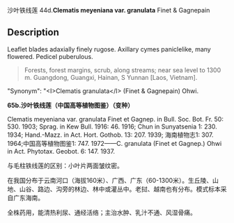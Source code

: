 沙叶铁线莲
44d.**Clematis meyeniana var. granulata** Finet & Gagnepain

## Description
Leaflet blades adaxially finely rugose. Axillary cymes paniclelike, many flowered. Pedicel puberulous.


> Forests, forest margins, scrub, along streams; near sea level to 1300 m. Guangdong, Guangxi, Hainan, S Yunnan [Laos, Vietnam].

  "Synonym": "&lt;I&gt;Clematis granulata&lt;/I&gt; (Finet &amp; Gagnepain) Ohwi.

**65b.沙叶铁线莲（中国高等植物图鉴）（变种）**

Clematis meyeniana var. granulata Finet et Gagnep. in Bull. Soc. Bot. Fr. 50: 530. 1903; Sprag. in Kew Bull. 1916: 46. 1916; Chun in Sunyatsenia 1: 230. 1934; Hand.-Mazz. in Act. Hort. Gothob. 13: 207. 1939; 海南植物志1: 307. 1964;中国高等植物图鉴1: 747. 1972——C. granulata (Finet et Gagnep.) Ohwi in Act. Phytotax. Geobot. 6: 147. 1937.

与毛柱铁线莲的区别：小叶片两面皱纹密。

在我国分布于云南河口（海拔160米）、广西、广东（60-1300米）。生丘陵、山地、山谷、路边、沟旁的林边、林中或灌丛中。老挝、越南也有分布。模式标本采自广东海南。

全株药用，能清热利尿、通经活络；主治水肿、乳汁不通、风湿骨痛。
